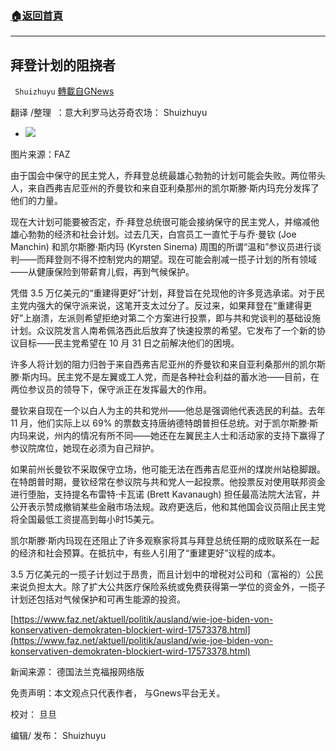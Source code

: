 ###  [:house:返回首頁](https://github.com/ourhimalayas/txt)
---


## 拜登计划的阻挠者
` Shuizhuyu` [轉載自GNews](https://gnews.org/zh-hans/1579230/)

翻译 /整理  ：意大利罗马达芬奇农场： Shuizhuyu

- ![](https://assets.gnews.org/wp-content/uploads/2021/10/an-ihnen-koennten-bidens.jpg)


图片来源：FAZ

由于国会中保守的民主党人，乔拜登总统最雄心勃勃的计划可能会失败。两位带头人，来自西弗吉尼亚州的乔曼钦和来自亚利桑那州的凯尔斯滕·斯内玛充分发挥了他们的力量。

现在大计划可能要被否定，乔·拜登总统很可能会接纳保守的民主党人，并缩减他雄心勃勃的经济和社会计划。过去几天，白宫员工一直忙于与乔·曼钦 (Joe Manchin) 和凯尔斯滕·斯内玛 (Kyrsten Sinema) 周围的所谓“温和”参议员进行谈判——而拜登则不得不控制党内的期望。现在可能会削减一揽子计划的所有领域——从健康保险到带薪育儿假，再到气候保护。

凭借 3.5 万亿美元的“重建得更好”计划，拜登旨在兑现他的许多竞选承诺。对于民主党内强大的保守派来说，这笔开支太过分了。反过来，如果拜登在“重建得更好”上崩溃，左派则希望拒绝对第二个方案进行投票，即与共和党谈判的基础设施计划。众议院发言人南希佩洛西此后放弃了快速投票的希望。它发布了一个新的协议目标——民主党希望在 10 月 31 日之前解决他们的困境。

许多人将计划的阻力归咎于来自西弗吉尼亚州的乔曼钦和来自亚利桑那州的凯尔斯滕·斯内玛。民主党不是左翼或工人党，而是各种社会利益的蓄水池——目前，在两位参议员的领导下，保守派正在发挥最大的作用。

曼钦来自现在一个以白人为主的共和党州——他总是强调他代表选民的利益。去年 11 月，他们实际上以 69% 的票数支持唐纳德特朗普担任总统。对于凯尔斯滕·斯内玛来说，州内的情况有所不同——她还在左翼民主人士和活动家的支持下赢得了参议院席位，她现在必须为自己辩护。

如果前州长曼钦不采取保守立场，他可能无法在西弗吉尼亚州的煤炭州站稳脚跟。在特朗普时期，曼钦经常在参议院与共和党人一起投票。他投票反对使用联邦资金进行堕胎，支持提名布雷特·卡瓦诺 (Brett Kavanaugh) 担任最高法院大法官，并公开表示赞成撤销某些金融市场法规。政府更迭后，他和其他国会议员阻止民主党将全国最低工资提高到每小时15美元。

凯尔斯滕·斯内玛现在还阻止了许多观察家将其与拜登总统任期的成败联系在一起的经济和社会预算。在抵抗中，有些人引用了“重建更好”议程的成本。

3.5 万亿美元的一揽子计划过于昂贵，而且计划中的增税对公司和（富裕的）公民来说负担太大。除了扩大公共医疗保险系统或免费获得第一学位的资金外，一揽子计划还包括对气候保护和可再生能源的投资。

[https://www.faz.net/aktuell/politik/ausland/wie-joe-biden-von-konservativen-demokraten-blockiert-wird-17573378.html](https://www.faz.net/aktuell/politik/ausland/wie-joe-biden-von-konservativen-demokraten-blockiert-wird-17573378.html)

新闻来源： 德国法兰克福报网络版

免责声明：本文观点只代表作者， 与Gnews平台无关。

校对： 旦旦

编辑/ 发布： Shuizhuyu
